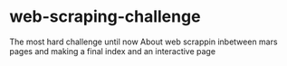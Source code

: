 # web-scraping-challenge

The most hard challenge until now
About web scrappin inbetween mars pages and making a final index and an interactive page